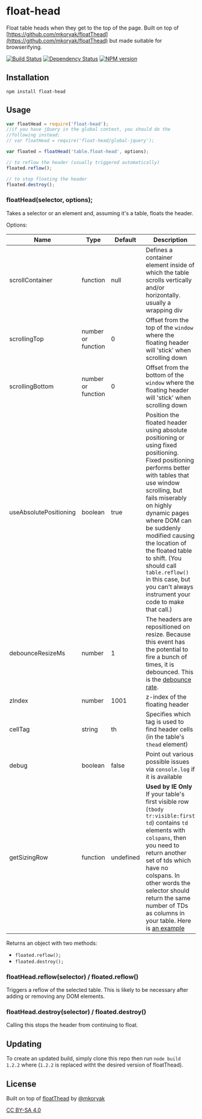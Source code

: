 # float-head

Float table heads when they get to the top of the page.  Built on top of [https://github.com/mkoryak/floatThead](https://github.com/mkoryak/floatThead) but made suitable for browserifying.

[![Build Status](https://img.shields.io/travis/ForbesLindesay/float-head/master.svg)](https://travis-ci.org/ForbesLindesay/float-head)
[![Dependency Status](https://img.shields.io/gemnasium/ForbesLindesay/float-head.svg)](https://gemnasium.com/ForbesLindesay/float-head)
[![NPM version](https://img.shields.io/npm/v/float-head.svg)](http://badge.fury.io/js/float-head)

## Installation

    npm install float-head

## Usage

```javascript
var floatHead = require('float-head');
//if you have jQuery in the global context, you should do the
//following instead:
// var floatHead = require('float-head/global-jquery');

var floated = floatHead('table.float-head', options);

// to reflow the header (usually triggered automatically)
floated.reflow();

// to stop floating the header
floated.destroy();
```

### floatHead(selector, options);

Takes a selector or an element and, assuming it's a table, floats the header.

Options:

Name             | Type               | Default | Description
-----------------|--------------------|---------|--------------
scrollContainer  | function           | null    | Defines a container element inside of which the table scrolls vertically and/or horizontally. usually a wrapping div
scrollingTop     | number or function | 0       | Offset from the top of the `window` where the floating header will 'stick' when scrolling down
scrollingBottom  | number or function | 0       | Offset from the bottom of the `window` where the floating header will 'stick' when scrolling down
useAbsolutePositioning | boolean | true | Position the floated header using absolute positioning or using fixed positioning. Fixed positioning performs better with tables that use window scrolling, but fails miserably on highly dynamic pages where DOM can be suddenly modified causing the location of the floated table to shift. (You should call `table.reflow()` in this case, but you can't always instrument your code to make that call.)
debounceResizeMs | number             | 1       | The headers are repositioned on resize. Because this event has the potential to fire a bunch of times, it is debounced. This is the [debounce rate](http://unscriptable.com/2009/03/20/debouncing-javascript-methods/).
zIndex           | number             | 1001    | z-index of the floating header
cellTag          | string             | th      | Specifies which tag is used to find header cells (in the table's `thead` element)
debug            | boolean            | false   | Point out various possible issues via `console.log` if it is available
getSizingRow     | function           | undefined | **Used by IE Only**  If your table's first visible row (`tbody tr:visible:first td`) contains `td` elements with `colspans`, then you need to return another set of tds which have no colspans. In other words the selector should return the same number of TDs as columns in your table. Here is [an example](http://mkoryak.github.io/floatThead/examples/row-groups/)

Returns an object with two methods:

 - `floated.reflow();`
 - `floated.destroy();`

### floatHead.reflow(selector) / floated.reflow()

Triggers a reflow of the selected table.  This is likely to be necessary after adding or removing any DOM elements.

### floatHead.destroy(selector) / floated.destroy()

Calling this stops the header from continuing to float.

## Updating

To create an updated build, simply clone this repo then run `node build 1.2.2` where (`1.2.2` is replaced witht the desired version of floatThead).

## License

Built on top of [floatThead](https://github.com/mkoryak/floatThead) by [@mkoryak](https://github.com/mkoryak)

[CC BY-SA 4.0](http://creativecommons.org/licenses/by-sa/4.0/)